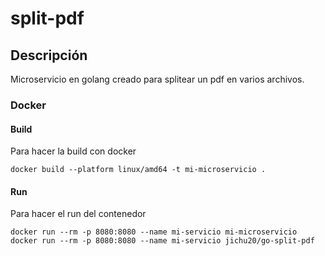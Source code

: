 # split-pdf

## Descripción 
Microservicio en golang creado para splitear un pdf en varios archivos.

### Docker 

#### Build

Para hacer la build con docker 

```
docker build --platform linux/amd64 -t mi-microservicio .
```

#### Run
Para hacer el run del contenedor

```
docker run --rm -p 8080:8080 --name mi-servicio mi-microservicio
docker run --rm -p 8080:8080 --name mi-servicio jichu20/go-split-pdf


```

